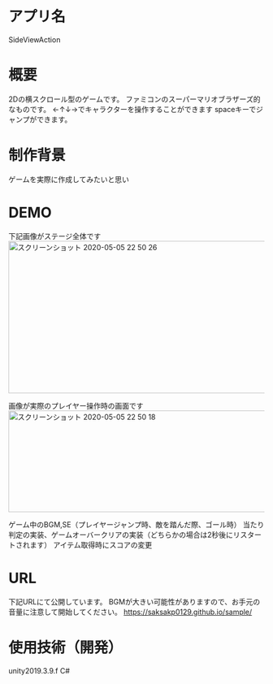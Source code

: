 # アプリ名
SideViewAction

# 概要
2Dの横スクロール型のゲームです。
ファミコンのスーパーマリオブラザーズ的なものです。
←↑↓→でキャラクターを操作することができます
spaceキーでジャンプができます。

# 制作背景
ゲームを実際に作成してみたいと思い

# DEMO

下記画像がステージ全体です
<img width="600" height="300" alt="スクリーンショット 2020-05-05 22 50 26" src="https://user-images.githubusercontent.com/61728213/81074182-98e51a00-8f23-11ea-98c8-35da62824150.png">
 
 
 画像が実際のプレイヤー操作時の画面です
 <img width="600" height="200" alt="スクリーンショット 2020-05-05 22 50 18" src="https://user-images.githubusercontent.com/61728213/81074172-9682c000-8f23-11ea-8b36-ac02ab21379e.png">


ゲーム中のBGM,SE（プレイヤージャンプ時、敵を踏んだ際、ゴール時）
当たり判定の実装、ゲームオーバークリアの実装（どちらかの場合は2秒後にリスタートされます）
アイテム取得時にスコアの変更

# URL
下記URLにて公開しています。
BGMが大きい可能性がありますので、お手元の音量に注意して開始してください。
https://saksakp0129.github.io/sample/

# 使用技術（開発）
unity2019.3.9.f
C#
